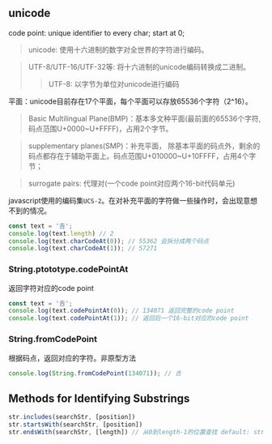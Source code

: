 ## unicode

code point: unique identifier to every char; start at 0;

> unicode: 使用十六进制的数字对全世界的字符进行编码。

> UTF-8/UTF-16/UTF-32等: 将十六进制的unicode编码转换成二进制。
> > UTF-8: 以字节为单位对unicode进行编码

平面：unicode目前存在17个平面，每个平面可以存放65536个字符（2^16）。

>Basic Multilingual Plane(BMP)：基本多文种平面(最前面的65536个字符,码点范围U+0000~U+FFFF)，占用2个字节。

>supplementary planes(SMP)：补充平面， 除基本平面的码点外，剩余的码点都存在于辅助平面上。码点范围U+010000~U+10FFFF，占用4个字节；

>surrogate pairs: 代理对(一个code point对应两个16-bit代码单元)

javascript使用的编码集`UCS-2`。在对补充平面的字符做一些操作时，会出现意想不到的情况。

```javascript
const text = '𠮷';
console.log(text.length) // 2
console.log(text.charCodeAt(0)); // 55362 会拆分成两个码点
console.log(text.charCodeAt(1)); // 57271
```

### String.ptototype.codePointAt

返回字符对应的code point

```javascript
const text = '𠮷';
console.log(text.codePointAt(0)); // 134071 返回完整的code point
console.log(text.codePointAt(1)); // 返回后一个16-bit对应的code point
```

### String.fromCodePoint

根据码点，返回对应的字符。非原型方法

```javascript
console.log(String.fromCodePoint(134071)); // 𠮷
```

## Methods for Identifying Substrings

```javascript
str.includes(searchStr, [position])
str.startsWith(searchStr, [position])
str.endsWith(searchStr, [length]) // 从0到length-1的位置查找 default: str.length
```
